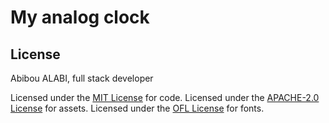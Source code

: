 # My analog clock


## License
Abibou ALABI, full stack developer

Licensed under the [MIT License](LICENSE) for code.
Licensed under the [APACHE-2.0 License](LICENSEApache-2.O) for assets.
Licensed under the [OFL License](OFL) for fonts.
